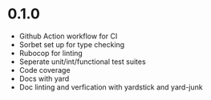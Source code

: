 # 0.1.0

* Github Action workflow for CI
* Sorbet set up for type checking
* Rubocop for linting
* Seperate unit/int/functional test suites
* Code coverage
* Docs with yard
* Doc linting and verfication with yardstick and yard-junk
